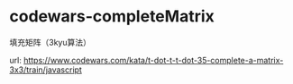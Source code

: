 # codewars-completeMatrix
填充矩阵（3kyu算法）

url: https://www.codewars.com/kata/t-dot-t-t-dot-35-complete-a-matrix-3x3/train/javascript
